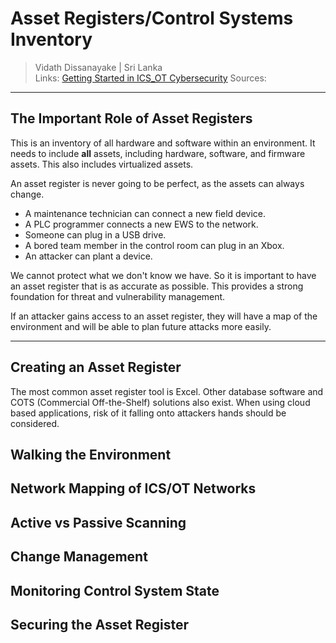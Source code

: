 # Asset Registers/Control Systems Inventory

> Vidath Dissanayake | Sri Lanka  
> Links: [Getting Started in ICS_OT Cybersecurity](Getting%20Started%20in%20ICS_OT%20Cybersecurity.md)
> Sources: 

---

## The Important Role of Asset Registers

This is an inventory of all hardware and software within an environment. It needs to include **all** assets, including hardware, software, and firmware assets. This also includes virtualized assets.

An asset register is never going to be perfect, as the assets can always change. 
- A maintenance technician can connect a new field device.
- A PLC programmer connects a new EWS to the network.
- Someone can plug in a USB drive.
- A bored team member in the control room can plug in an Xbox. 
- An attacker can plant a device.

We cannot protect what we don't know we have. So it is important to have an asset register that is as accurate as possible. This provides a strong foundation for threat and vulnerability management.

If an attacker gains access to an asset register, they will have a map of the environment and will be able to plan future attacks more easily. 

---

## Creating an Asset Register

The most common asset register tool is Excel. Other database software and COTS (Commercial Off-the-Shelf) solutions also exist. When using cloud based applications, risk of it falling onto attackers hands should be considered. 


## Walking the Environment

## Network Mapping of ICS/OT Networks

## Active vs Passive Scanning

## Change Management

## Monitoring Control System State

## Securing the Asset Register